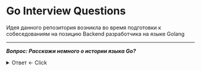 # Go Interview Questions
Идея данного репозитория возникла во время подготовки к собеседованиям на позицию Backend разработчика на языке Golang

---

***Вопрос: Расскажи немного о истории языка Go?***

<details>
  <summary>Ответ <- Click</summary>
История языка
</details>
